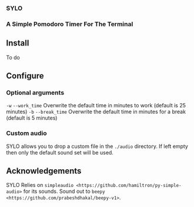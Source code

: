 ### SYLO
### A Simple Pomodoro Timer For The Terminal

## Install

To do

## Configure

### Optional arguments
`-w` `--work_time` Overwrite the default time in minutes to work (default is 25 minutes)
`-b` `--break_time` Overwrite the default time in minutes for a break (default is 5 minutes)

### Custom audio

SYLO allows you to drop a custom file in the `./audio` directory. If left empty then only the default sound set will be used.


## Acknowledgements

SYLO Relies on `simpleaudio <https://github.com/hamiltron/py-simple-audio>` for its sounds. Sound out to `beepy <https://github.com/prabeshdhakal/beepy-v1>`.
